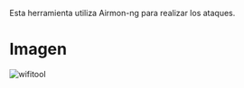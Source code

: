 Esta herramienta utiliza Airmon-ng  para realizar los ataques.



<h1>Imagen</h1>


![wifitool](https://github.com/Criftcking/kalilinux-Wifi-Destroy/assets/86767725/cb648b47-5ce4-466f-a09f-9a7bf0fc4e45)

